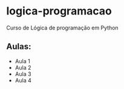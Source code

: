 # logica-programacao
Curso de Lógica de programação em Python

## Aulas:
- Aula 1
- Aula 2
- Aula 3
- Aula 4
